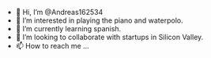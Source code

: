 - 👋 Hi, I’m @Andreas162534
- 👀 I’m interested in playing the piano and waterpolo.
- 🌱 I’m currently learning spanish.
- 💞️ I’m looking to collaborate with startups in Silicon Valley.
- 📫 How to reach me ...

<!---
Andreas162534/Andreas162534 is a ✨ special ✨ repository because its `README.md` (this file) appears on your GitHub profile.
You can click the Preview link to take a look at your changes.
--->

